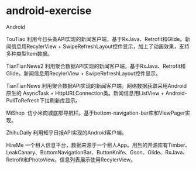 # android-exercise
Android 

TouTiao   利用今日头条API实现的新闻客户端，基于RxJava、Retrofit和Glide。新闻信息用RecylerView + SwipeRefreshLayout控件显示，加上了动画效果，支持多种类型Item数据。

TianTianNews2 利用聚合数据API实现的新闻客户端，基于RxJava、Retrofit和Glide。新闻信息用RecylerView + SwipeRefreshLayout控件显示。

TianTianNews  利用聚合数据API实现的新闻客户端。网络数据获取采用Android原生的 AsyncTask + HttpURLConnection类。新闻信息用ListView + Android-PullToRefresh下拉刷新库显示。

MiShop  仿小米商城底部导航栏。基于bottom-navigation-bar库和ViewPager实现。

ZhihuDaily 利用知乎日报API实现的Android客户端。

HireMe 一个租人信息平台，数据来源于一个租人App。用到的开源库有Timber、LeakCanary、BottomNavigationBar、ButtonKnife、Gson、Glide、RxJava、Retrofit和PhotoView。信息列表展示使用RecylerView。
